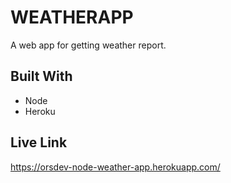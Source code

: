 # WEATHERAPP

A web app for getting weather report.

## Built With

- Node
- Heroku

## Live Link

https://orsdev-node-weather-app.herokuapp.com/
